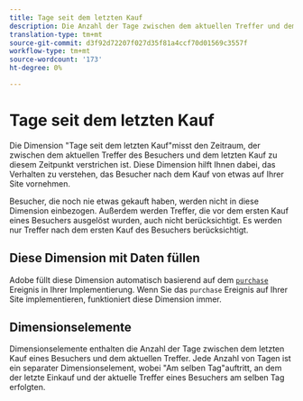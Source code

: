 ```yaml
---
title: Tage seit dem letzten Kauf
description: Die Anzahl der Tage zwischen dem aktuellen Treffer und dem letzten Kauf, den sie getätigt haben.
translation-type: tm+mt
source-git-commit: d3f92d72207f027d35f81a4ccf70d01569c3557f
workflow-type: tm+mt
source-wordcount: '173'
ht-degree: 0%

---
```



# Tage seit dem letzten Kauf

Die Dimension &quot;Tage seit dem letzten Kauf&quot;misst den Zeitraum, der zwischen dem aktuellen Treffer des Besuchers und dem letzten Kauf zu diesem Zeitpunkt verstrichen ist. Diese Dimension hilft Ihnen dabei, das Verhalten zu verstehen, das Besucher nach dem Kauf von etwas auf Ihrer Site vornehmen.

Besucher, die noch nie etwas gekauft haben, werden nicht in diese Dimension einbezogen. Außerdem werden Treffer, die vor dem ersten Kauf eines Besuchers ausgelöst wurden, auch nicht berücksichtigt. Es werden nur Treffer nach dem ersten Kauf des Besuchers berücksichtigt.

## Diese Dimension mit Daten füllen

Adobe füllt diese Dimension automatisch basierend auf dem [`purchase`](/help/implement/vars/page-vars/events/event-purchase.md) Ereignis in Ihrer Implementierung. Wenn Sie das `purchase` Ereignis auf Ihrer Site implementieren, funktioniert diese Dimension immer.

## Dimensionselemente

Dimensionselemente enthalten die Anzahl der Tage zwischen dem letzten Kauf eines Besuchers und dem aktuellen Treffer. Jede Anzahl von Tagen ist ein separater Dimensionselement, wobei &quot;Am selben Tag&quot;auftritt, an dem der letzte Einkauf und der aktuelle Treffer eines Besuchers am selben Tag erfolgten.
